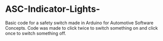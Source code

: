 # ASC-Indicator-Lights-
Basic code for a safety switch made in Arduino for Automotive Software Concepts.
Code was made to click twice to switch something on and click once to switch something off.
